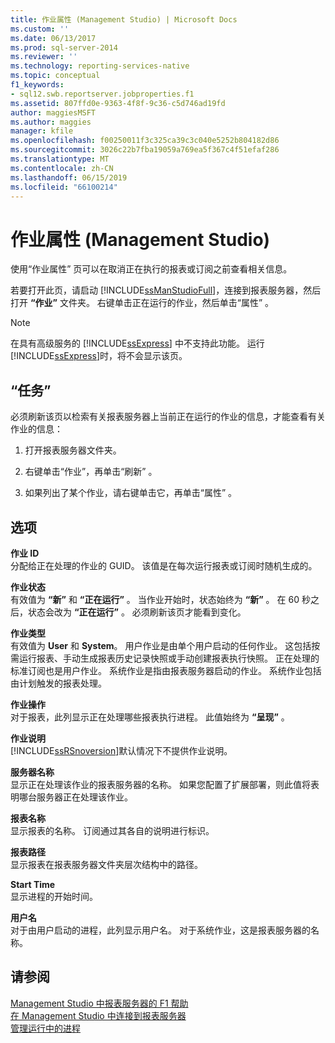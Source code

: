 ```yaml
---
title: 作业属性 (Management Studio) | Microsoft Docs
ms.custom: ''
ms.date: 06/13/2017
ms.prod: sql-server-2014
ms.reviewer: ''
ms.technology: reporting-services-native
ms.topic: conceptual
f1_keywords:
- sql12.swb.reportserver.jobproperties.f1
ms.assetid: 807ffd0e-9363-4f8f-9c36-c5d746ad19fd
author: maggiesMSFT
ms.author: maggies
manager: kfile
ms.openlocfilehash: f00250011f3c325ca39c3c040e5252b804182d86
ms.sourcegitcommit: 3026c22b7fba19059a769ea5f367c4f51efaf286
ms.translationtype: MT
ms.contentlocale: zh-CN
ms.lasthandoff: 06/15/2019
ms.locfileid: "66100214"
---
```

# <a name="job-properties-management-studio"></a>作业属性 (Management Studio)
  使用“作业属性”  页可以在取消正在执行的报表或订阅之前查看相关信息。  
  
 若要打开此页，请启动 [!INCLUDE[ssManStudioFull](../../includes/ssmanstudiofull-md.md)]，连接到报表服务器，然后打开 **“作业”** 文件夹。 右键单击正在运行的作业，然后单击“属性”  。  
  
> [!NOTE]  
>  在具有高级服务的 [!INCLUDE[ssExpress](../../includes/ssexpress-md.md)] 中不支持此功能。 运行 [!INCLUDE[ssExpress](../../includes/ssexpress-md.md)]时，将不会显示该页。  
  
## <a name="tasks"></a>“任务”  
 必须刷新该页以检索有关报表服务器上当前正在运行的作业的信息，才能查看有关作业的信息：  
  
1.  打开报表服务器文件夹。  
  
2.  右键单击“作业”，再单击“刷新”   。  
  
3.  如果列出了某个作业，请右键单击它，再单击“属性”  。  
  
## <a name="options"></a>选项  
 **作业 ID**  
 分配给正在处理的作业的 GUID。 该值是在每次运行报表或订阅时随机生成的。  
  
 **作业状态**  
 有效值为 **“新”** 和 **“正在运行”** 。 当作业开始时，状态始终为 **“新”** 。 在 60 秒之后，状态会改为 **“正在运行”** 。 必须刷新该页才能看到变化。  
  
 **作业类型**  
 有效值为 **User** 和 **System**。 用户作业是由单个用户启动的任何作业。 这包括按需运行报表、手动生成报表历史记录快照或手动创建报表执行快照。 正在处理的标准订阅也是用户作业。 系统作业是指由报表服务器启动的作业。 系统作业包括由计划触发的报表处理。  
  
 **作业操作**  
 对于报表，此列显示正在处理哪些报表执行进程。 此值始终为 **“呈现”** 。  
  
 **作业说明**  
 [!INCLUDE[ssRSnoversion](../../includes/ssrsnoversion-md.md)]默认情况下不提供作业说明。  
  
 **服务器名称**  
 显示正在处理该作业的报表服务器的名称。 如果您配置了扩展部署，则此值将表明哪台服务器正在处理该作业。  
  
 **报表名称**  
 显示报表的名称。 订阅通过其各自的说明进行标识。  
  
 **报表路径**  
 显示报表在报表服务器文件夹层次结构中的路径。  
  
 **Start Time**  
 显示进程的开始时间。  
  
 **用户名**  
 对于由用户启动的进程，此列显示用户名。 对于系统作业，这是报表服务器的名称。  
  
## <a name="see-also"></a>请参阅  
 [Management Studio 中报表服务器的 F1 帮助](report-server-in-management-studio-f1-help.md)   
 [在 Management Studio 中连接到报表服务器](connect-to-a-report-server-in-management-studio.md)   
 [管理运行中的进程](../subscriptions/manage-a-running-process.md)  
  
  
